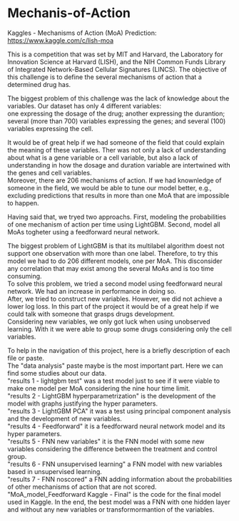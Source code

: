 # Mechanis-of-Action
Kaggles - Mechanisms of Action (MoA) Prediction: https://www.kaggle.com/c/lish-moa

This is a competition that was set by MIT and Harvard, the Laboratory for Innovation Science at Harvard (LISH), and the NIH Common Funds Library of Integrated Network-Based Cellular Signatures (LINCS). The objective of this challenge is to define the several mechanisms of action that a determined drug has.

The biggest problem of this challenge was the lack of knowledge about the variables. Our dataset has only 4 different variables:\
one expressing the dosage of the drug;
another expressing the durantion;
several (more than 700) variables expressing the genes; and
several (100) variables expressing the cell.

It would be of great help if we had someone of the field that could explain the meaning of these variables. Ther was not only a lack of understanding about what is a gene variable or a cell variable, but also a lack of understanding in how the dosage and duration variable are intertwined with the genes and cell variables.\
Moreover, there are 206 mechanisms of action. If we had knownledge of someone in the field, we would be able to tune our model better, e.g., excluding predictions that results in more than one MoA that are impossible to happen.

Having said that, we tryed two approachs. First, modeling the probabilities of one mechanism of action per time using LightGBM. Second, model all MoAs togheter using a feedforward neural network.

The biggest problem of LightGBM is that its multilabel algorithm doest not support one observation with more than one label. Therefore, to try this model we had to do 206 different models, one per MoA. This disconsider any correlation that may exist among the several MoAs and is too time consuming.\
To solve this problem, we tried a second model using feedforward neural network. We had an increase in performance in doing so.\
After, we tried to construct new variables. However, we did not achieve a lower log loss. In this part of the project it would be of a great help if we could talk with someone that grasps drugs development.\
Considering new variables, we only got luck when using unobserved learning. With it we were able to group some drugs considering only the cell variables.

To help in the navigation of this project, here is a briefly description of each file or paste.\
The "data analysis" paste maybe is the most important part. Here we can find some studies about our data.\
"results 1 - lightgbm test" was a test model just to see if it were viable to make one model per MoA considering the nine hour time limit.\
"results 2 - LightGBM hyperparametrization" is the development of the model with graphs justifying the hyper parameters.\
"results 3 - LightGBM PCA" it was a test using principal component analysis and the development of new variables.\
"results 4 - Feedforward" it is a feedforward neural network model and its hyper parameters.\
"results 5 - FNN new variables" it is the FNN model with some new variables considering the difference between the treatment and control group.\
"results 6 - FNN unsupervised learning" a FNN model with new variables based in unsupervised learning.\
"results 7 - FNN noscored" a FNN adding information about the probabilities of other mechanisms of action that are not scored.\
"MoA_model_Feedforward Kaggle - Final" is the code for the final model used in Kaggle. In the end, the best model was a FNN with one hidden layer and without any new variables or transformormantion of the variables. 
